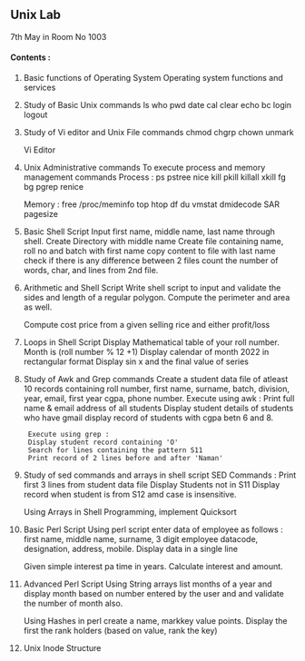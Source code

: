 ## Unix Lab
7th May in Room No 1003

#### Contents : 
1. Basic functions of Operating System
    Operating system functions and services
2. Study of Basic Unix commands
    ls
    who
    pwd
    date
    cal
    clear
    echo
    bc
    login
    logout
3. Study of Vi editor and Unix File commands
    chmod
    chgrp
    chown
    unmark

    Vi Editor

4. Unix Administrative commands
    To execute process and memory management commands
    Process : 
        ps
        pstree
        nice
        kill
        pkill
        killall
        xkill
        fg
        bg
        pgrep
        renice
    
    Memory : 
        free
        /proc/meminfo
        top
        htop
        df
        du
        vmstat
        dmidecode
        SAR
        pagesize

5. Basic Shell Script
    Input first name, middle name, last name through shell. 
    Create Directory with middle name
    Create file containing name, roll no and batch with first name
    copy content to file with last name
    check if there is any difference between 2 files 
    count the number of words, char, and lines from 2nd file. 
6. Arithmetic and Shell Script
    Write shell script to input and validate the sides and length of a regular polygon. Compute the perimeter and area as well.

    Compute cost price from a given selling rice and either profit/loss
7. Loops in Shell Script
    Display Mathematical table of your roll number. 
    Month is (roll number % 12 +1)
    Display calendar of month 2022 in rectangular format 
    Display sin x and the final value of series 

8. Study of Awk and Grep commands
    Create a student data file of atleast 10 records containing roll number, first name, surname, batch, division, year, email, first year cgpa, phone number. 
        Execute using awk : 
        Print full name & email address of all students
        Display student details of students who have gmail
        display record of students with cgpa betn 6 and 8.
        
        Execute using grep : 
        Display student record containing 'O'
        Search for lines containing the pattern S11
        Print record of 2 lines before and after 'Naman' 

9. Study of sed commands and arrays in shell script
    SED Commands : 
        Print first 3 lines from student data file
        Display Students not in S11
        Display record when student is from S12 amd case is insensitive. 
    
    Using Arrays in Shell Programming, implement Quicksort
10. Basic Perl Script
    Using perl script enter data of employee as follows : first name, middle name, surname, 3 digit employee datacode, designation, address, mobile. Display data in a single line

    Given simple interest pa time in years. Calculate interest and amount. 
11. Advanced Perl Script 
    Using String arrays list months of a year and display month based on number entered by the user and and validate the number of month also. 

    Using Hashes in perl create a name, markkey value points. Display the first the rank holders (based on value, rank the key)

12. Unix Inode Structure
